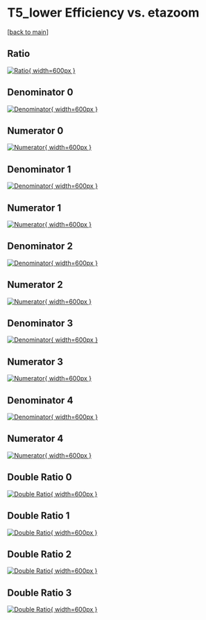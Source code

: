 # T5_lower Efficiency vs. etazoom

[[back to main](./)]



## Ratio

[![Ratio](../mtv/var/T5_lower_xtr_0_-1_eff_etazoom.png){ width=600px }](../mtv/var/T5_lower_xtr_0_-1_eff_etazoom.pdf)

## Denominator 0

[![Denominator](../mtv/den/T5_lower_xtr_0_-1_eff_etazoom_den0.png){ width=600px }](../mtv/den/T5_lower_xtr_0_-1_eff_etazoom_den0.pdf)

## Numerator 0

[![Numerator](../mtv/num/T5_lower_xtr_0_-1_eff_etazoom_num0.png){ width=600px }](../mtv/num/T5_lower_xtr_0_-1_eff_etazoom_num0.pdf)

## Denominator 1

[![Denominator](../mtv/den/T5_lower_xtr_0_-1_eff_etazoom_den1.png){ width=600px }](../mtv/den/T5_lower_xtr_0_-1_eff_etazoom_den1.pdf)

## Numerator 1

[![Numerator](../mtv/num/T5_lower_xtr_0_-1_eff_etazoom_num1.png){ width=600px }](../mtv/num/T5_lower_xtr_0_-1_eff_etazoom_num1.pdf)

## Denominator 2

[![Denominator](../mtv/den/T5_lower_xtr_0_-1_eff_etazoom_den2.png){ width=600px }](../mtv/den/T5_lower_xtr_0_-1_eff_etazoom_den2.pdf)

## Numerator 2

[![Numerator](../mtv/num/T5_lower_xtr_0_-1_eff_etazoom_num2.png){ width=600px }](../mtv/num/T5_lower_xtr_0_-1_eff_etazoom_num2.pdf)

## Denominator 3

[![Denominator](../mtv/den/T5_lower_xtr_0_-1_eff_etazoom_den3.png){ width=600px }](../mtv/den/T5_lower_xtr_0_-1_eff_etazoom_den3.pdf)

## Numerator 3

[![Numerator](../mtv/num/T5_lower_xtr_0_-1_eff_etazoom_num3.png){ width=600px }](../mtv/num/T5_lower_xtr_0_-1_eff_etazoom_num3.pdf)

## Denominator 4

[![Denominator](../mtv/den/T5_lower_xtr_0_-1_eff_etazoom_den4.png){ width=600px }](../mtv/den/T5_lower_xtr_0_-1_eff_etazoom_den4.pdf)

## Numerator 4

[![Numerator](../mtv/num/T5_lower_xtr_0_-1_eff_etazoom_num4.png){ width=600px }](../mtv/num/T5_lower_xtr_0_-1_eff_etazoom_num4.pdf)

## Double Ratio 0

[![Double Ratio](../mtv/ratio/T5_lower_xtr_0_-1_eff_etazoom_ratio0.png){ width=600px }](../mtv/ratio/T5_lower_xtr_0_-1_eff_etazoom_ratio0.pdf)

## Double Ratio 1

[![Double Ratio](../mtv/ratio/T5_lower_xtr_0_-1_eff_etazoom_ratio1.png){ width=600px }](../mtv/ratio/T5_lower_xtr_0_-1_eff_etazoom_ratio1.pdf)

## Double Ratio 2

[![Double Ratio](../mtv/ratio/T5_lower_xtr_0_-1_eff_etazoom_ratio2.png){ width=600px }](../mtv/ratio/T5_lower_xtr_0_-1_eff_etazoom_ratio2.pdf)

## Double Ratio 3

[![Double Ratio](../mtv/ratio/T5_lower_xtr_0_-1_eff_etazoom_ratio3.png){ width=600px }](../mtv/ratio/T5_lower_xtr_0_-1_eff_etazoom_ratio3.pdf)

